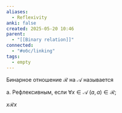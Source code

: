 ```yaml
---
aliases:
  - Reflexivity
anki: false
created: 2025-05-20 10:46
parent:
  - "[[Binary relation]]"
connected:
  - "#обс/linking"
tags:
  - empty
---
```



Бинарное отношение $\mathcal{R}$ на $\mathcal{A}$ называется

a. Рефлексивным, если $\forall x \in \mathcal{A} \; (a, a) \in \mathcal{R}$;



$x \mathscr{R} x$